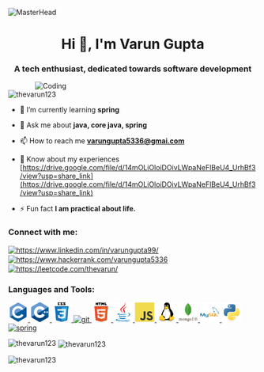 ![MasterHead](https://technowebsolutions.in/wp-content/uploads/2019/05/software-development-banner-1-1500x450.jpg)
<h1 align="center">Hi 👋, I'm Varun Gupta</h1>
<h3 align="center">A tech enthusiast, dedicated towards software development</h3>
<img align="right" alt="Coding" width="450" src="https://www.lambdatest.com/resources/images/news24.gif" >

<p align="left"> <img src="https://komarev.com/ghpvc/?username=thevarun123&label=Profile%20views&color=0e75b6&style=flat" alt="thevarun123" /> </p>

- 🌱 I’m currently learning **spring**

- 💬 Ask me about **java, core java, spring**

- 📫 How to reach me **varungupta5336@gmai.com**

- 📄 Know about my experiences [https://drive.google.com/file/d/14mOLiOloiDOivLWpaNeFlBeU4_UrhBf3/view?usp=share_link](https://drive.google.com/file/d/14mOLiOloiDOivLWpaNeFlBeU4_UrhBf3/view?usp=share_link)

- ⚡ Fun fact **I am practical about life.**

<h3 align="left">Connect with me:</h3>
<p align="left">
<a href="https://linkedin.com/in/https://www.linkedin.com/in/varungupta99/" target="blank"><img align="center" src="https://raw.githubusercontent.com/rahuldkjain/github-profile-readme-generator/master/src/images/icons/Social/linked-in-alt.svg" alt="https://www.linkedin.com/in/varungupta99/" height="30" width="40" /></a>
<a href="https://www.hackerrank.com/https://www.hackerrank.com/varungupta5336" target="blank"><img align="center" src="https://raw.githubusercontent.com/rahuldkjain/github-profile-readme-generator/master/src/images/icons/Social/hackerrank.svg" alt="https://www.hackerrank.com/varungupta5336" height="30" width="40" /></a>
<a href="https://www.leetcode.com/https://leetcode.com/thevarun/" target="blank"><img align="center" src="https://raw.githubusercontent.com/rahuldkjain/github-profile-readme-generator/master/src/images/icons/Social/leet-code.svg" alt="https://leetcode.com/thevarun/" height="30" width="40" /></a>
</p>

<h3 align="left">Languages and Tools:</h3>
<p align="left"> <a href="https://www.cprogramming.com/" target="_blank" rel="noreferrer"> <img src="https://raw.githubusercontent.com/devicons/devicon/master/icons/c/c-original.svg" alt="c" width="40" height="40"/> </a> <a href="https://www.w3schools.com/cpp/" target="_blank" rel="noreferrer"> <img src="https://raw.githubusercontent.com/devicons/devicon/master/icons/cplusplus/cplusplus-original.svg" alt="cplusplus" width="40" height="40"/> </a> <a href="https://www.w3schools.com/css/" target="_blank" rel="noreferrer"> <img src="https://raw.githubusercontent.com/devicons/devicon/master/icons/css3/css3-original-wordmark.svg" alt="css3" width="40" height="40"/> </a> <a href="https://git-scm.com/" target="_blank" rel="noreferrer"> <img src="https://www.vectorlogo.zone/logos/git-scm/git-scm-icon.svg" alt="git" width="40" height="40"/> </a> <a href="https://www.w3.org/html/" target="_blank" rel="noreferrer"> <img src="https://raw.githubusercontent.com/devicons/devicon/master/icons/html5/html5-original-wordmark.svg" alt="html5" width="40" height="40"/> </a> <a href="https://www.java.com" target="_blank" rel="noreferrer"> <img src="https://raw.githubusercontent.com/devicons/devicon/master/icons/java/java-original.svg" alt="java" width="40" height="40"/> </a> <a href="https://developer.mozilla.org/en-US/docs/Web/JavaScript" target="_blank" rel="noreferrer"> <img src="https://raw.githubusercontent.com/devicons/devicon/master/icons/javascript/javascript-original.svg" alt="javascript" width="40" height="40"/> </a> <a href="https://www.linux.org/" target="_blank" rel="noreferrer"> <img src="https://raw.githubusercontent.com/devicons/devicon/master/icons/linux/linux-original.svg" alt="linux" width="40" height="40"/> </a> <a href="https://www.mongodb.com/" target="_blank" rel="noreferrer"> <img src="https://raw.githubusercontent.com/devicons/devicon/master/icons/mongodb/mongodb-original-wordmark.svg" alt="mongodb" width="40" height="40"/> </a> <a href="https://www.mysql.com/" target="_blank" rel="noreferrer"> <img src="https://raw.githubusercontent.com/devicons/devicon/master/icons/mysql/mysql-original-wordmark.svg" alt="mysql" width="40" height="40"/> </a> <a href="https://www.python.org" target="_blank" rel="noreferrer"> <img src="https://raw.githubusercontent.com/devicons/devicon/master/icons/python/python-original.svg" alt="python" width="40" height="40"/> </a> <a href="https://spring.io/" target="_blank" rel="noreferrer"> <img src="https://www.vectorlogo.zone/logos/springio/springio-icon.svg" alt="spring" width="40" height="40"/> </a> </p>

<p><img align="left" src="https://github-readme-stats.vercel.app/api/top-langs?username=thevarun123&show_icons=true&locale=en&layout=compact" alt="thevarun123" /></p>

<p>&nbsp;<img align="center" src="https://github-readme-stats.vercel.app/api?username=thevarun123&show_icons=true&locale=en" alt="thevarun123" /></p>

<p><img align="center" src="https://github-readme-streak-stats.herokuapp.com/?user=thevarun123&" alt="thevarun123" /></p>

